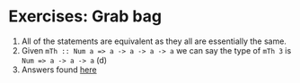 # Exercises: Grab bag

1. All of the statements are equivalent as they all are essentially the same.
2. Given `mTh :: Num a => a -> a -> a -> a` we can say the type of `mTh 3` is `Num => a -> a -> a` (d)
3. Answers found [here](./GrabBag.hs)
